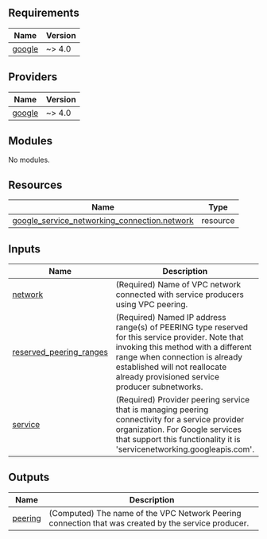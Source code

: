<!-- BEGIN_TF_DOCS -->
## Requirements

| Name | Version |
|------|---------|
| <a name="requirement_google"></a> [google](#requirement\_google) | ~> 4.0 |

## Providers

| Name | Version |
|------|---------|
| <a name="provider_google"></a> [google](#provider\_google) | ~> 4.0 |

## Modules

No modules.

## Resources

| Name | Type |
|------|------|
| [google_service_networking_connection.network](https://registry.terraform.io/providers/hashicorp/google/latest/docs/resources/service_networking_connection) | resource |

## Inputs

| Name | Description | Type | Default | Required |
|------|-------------|------|---------|:--------:|
| <a name="input_network"></a> [network](#input\_network) | (Required) Name of VPC network connected with service producers using VPC peering. | `string` | n/a | yes |
| <a name="input_reserved_peering_ranges"></a> [reserved\_peering\_ranges](#input\_reserved\_peering\_ranges) | (Required) Named IP address range(s) of PEERING type reserved for this service provider. Note that invoking this method with a different range when connection is already established will not reallocate already provisioned service producer subnetworks. | `list(string)` | n/a | yes |
| <a name="input_service"></a> [service](#input\_service) | (Required) Provider peering service that is managing peering connectivity for a service provider organization. For Google services that support this functionality it is 'servicenetworking.googleapis.com'. | `string` | `"servicenetworking.googleapis.com"` | no |

## Outputs

| Name | Description |
|------|-------------|
| <a name="output_peering"></a> [peering](#output\_peering) | (Computed) The name of the VPC Network Peering connection that was created by the service producer. |
<!-- END_TF_DOCS -->

